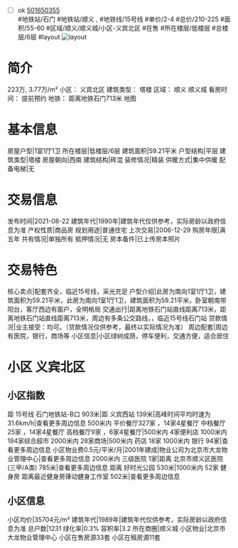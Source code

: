 - [ ] ok [501650355](https://bj.5i5j.com/ershoufang/501650355.html)  
 #地铁站/石门 #地铁站/顺义 ,  #地铁线/15号线
#单价/2-4 #总价/210-225 #面积/55-60   #区域/顺义/顺义城/小区-义宾北区 #在售 #所在楼层/低楼层 #总楼层/6层 #layout 
![layout](http://image2a.5i5j.com/bdir/layout/594e9d9d94d14898abdf75d7d89e6723.jpg_P5.jpg) 
# 简介 
 223万,  3.77万/m² 
小区： 义宾北区
建筑类型： 塔楼
区域： 顺义 顺义城
看房时间： 提前预约
地铁： 距离地铁石门713米 地图
# 基本信息 
 房屋户型|1室1厅1卫
所在楼层|低楼层/6层
建筑面积|59.21平米
户型结构|平层
建筑类型|塔楼
房屋朝向|西南
建筑结构|砖混
装修情况|精装
供暖方式|集中供暖
配备电梯|无
# 交易信息 
 发布时间|2021-08-22
建筑年代|1990年|建筑年代仅供参考，实际房龄以政府信息为准
产权性质|商品房
规划用途|普通住宅
上次交易|2006-12-29
购房年限|满五年
共有情况|单独所有
抵押情况|无
房本备件|已上传房本照片
# 交易特色 
 核心卖点|配套齐全，临近15号线，采光充足
户型介绍|此房为南向1室1厅1卫，建筑面积为59.21平米，此房为南向1室1厅1卫，建筑面积为59.21平米，卧室朝南带阳台，客厅西边有窗户，全明格局
交通出行|距离地铁石门站直线距离713米，距离地铁石门站直线距离713米，周边有多条公交路线，，临近15号线石门站
贷款情况|业主接受：均可。（贷款情况仅供参考，最终以实际情况为准）
周边配套|周边有医院，银行，商场等
小区信息|小区绿树成荫，停车便利，交通方便，适合居住
# 小区 义宾北区
## 小区指数 
 距 15号线 石门地铁站-B口 903米|距 义宾西站 139米|高峰时间平均时速为31.6km/h|查看更多周边信息
500米内 平价餐厅327家 ，14家4星餐厅
中档餐厅25家 ，14家4星餐厅
高档餐厅9家 ，6家4星餐厅|500米内 4家便利店
1000米内 194家综合超市
2000米内 28家商场|500米内 药店 18家
1000米内 银行 94家|查看更多周边信息
小区物业费0.5元/平米/月|2001年建成|物业公司为北京市大龙物业管理中心|查看更多周边信息
2000米内 三级医院 1家|距离 北京市顺义区医院 (三甲/A类) 785米|查看更多周边信息
距离 好时光公园 530米|1000米内 52家 健身房
距离最近健身房葎动健身工作室 502米|查看更多周边信息
## 小区信息 
 小区均价|35704元/m²
建筑年代|1989年|建筑年代仅供参考，实际房龄以政府信息为准
总户数|1231
绿化率|0.3%
容积率|3.2
所在商圈|顺义城
小区物业|北京市大龙物业管理中心
小区在售房源33套
小区在租房源11套
